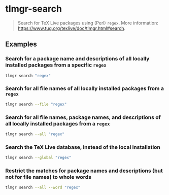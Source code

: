 # tlmgr-search

> Search for TeX Live packages using (Perl) `regex`. More information: <https://www.tug.org/texlive/doc/tlmgr.html#search>.

## Examples

### Search for a package name and descriptions of all locally installed packages from a specific `regex`

```bash
tlmgr search "regex"
```

### Search for all file names of all locally installed packages from a `regex`

```bash
tlmgr search --file "regex"
```

### Search for all file names, package names, and descriptions of all locally installed packages from a `regex`

```bash
tlmgr search --all "regex"
```

### Search the TeX Live database, instead of the local installation

```bash
tlmgr search --global "regex"
```

### Restrict the matches for package names and descriptions (but not for file names) to whole words

```bash
tlmgr search --all --word "regex"
```
